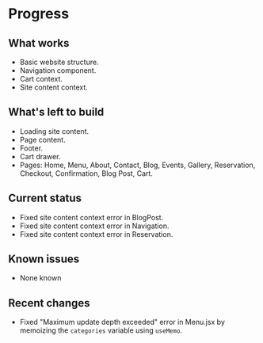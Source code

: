 # Progress

## What works
- Basic website structure.
- Navigation component.
- Cart context.
- Site content context.

## What's left to build
- Loading site content.
- Page content.
- Footer.
- Cart drawer.
- Pages: Home, Menu, About, Contact, Blog, Events, Gallery, Reservation, Checkout, Confirmation, Blog Post, Cart.

## Current status
- Fixed site content context error in BlogPost.
- Fixed site content context error in Navigation.
- Fixed site content context error in Reservation.

## Known issues
- None known

## Recent changes
- Fixed "Maximum update depth exceeded" error in Menu.jsx by memoizing the `categories` variable using `useMemo`.
